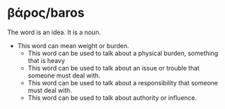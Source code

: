 # βάρος/baros  
The word is an idea. It is a noun. 

* This word can mean weight or burden.
    * This word can be used to talk about a physical burden, something that is heavy
    * This word can be used to talk about an issue or trouble that someone must deal with.
    * This word can be used to talk about a responsibility that someone must deal with.
    * This word can be used to talk about authority or influence. 
